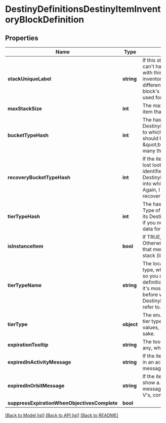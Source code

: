 # DestinyDefinitionsDestinyItemInventoryBlockDefinition

## Properties
Name | Type | Description | Notes
------------ | ------------- | ------------- | -------------
**stackUniqueLabel** | **string** | If this string is populated, you can&#39;t have more than one stack with this label in a given inventory. Note that this is different from the equipping block&#39;s unique label, which is used for equipping uniqueness. | [optional] 
**maxStackSize** | **int** | The maximum quantity of this item that can exist in a stack. | [optional] 
**bucketTypeHash** | **int** | The hash identifier for the DestinyInventoryBucketDefinition to which this item belongs. I should have named this \&quot;bucketHash\&quot;, but too many things refer to it now. Sigh. | [optional] 
**recoveryBucketTypeHash** | **int** | If the item is picked up by the lost loot queue, this is the hash identifier for the DestinyInventoryBucketDefinition into which it will be placed. Again, I should have named this recoveryBucketHash instead. | [optional] 
**tierTypeHash** | **int** | The hash identifier for the Tier Type of the item, use to look up its DestinyItemTierTypeDefinition if you need to show localized data for the item&#39;s tier. | [optional] 
**isInstanceItem** | **bool** | If TRUE, this item is instanced. Otherwise, it is a generic item that merely has a quantity in a stack (like Glimmer). | [optional] 
**tierTypeName** | **string** | The localized name of the tier type, which is a useful shortcut so you don&#39;t have to look up the definition every time. However, it&#39;s mostly a holdover from days before we had a DestinyItemTierTypeDefinition to refer to. | [optional] 
**tierType** | **object** | The enumeration matching the tier type of the item to known values, again for convenience sake. | [optional] 
**expirationTooltip** | **string** | The tooltip message to show, if any, when the item expires. | [optional] 
**expiredInActivityMessage** | **string** | If the item expires while playing in an activity, we show a different message. | [optional] 
**expiredInOrbitMessage** | **string** | If the item expires in orbit, we show a... more different message. (\&quot;Consummate V&#39;s, consummate!\&quot;) | [optional] 
**suppressExpirationWhenObjectivesComplete** | **bool** |  | [optional] 

[[Back to Model list]](../README.md#documentation-for-models) [[Back to API list]](../README.md#documentation-for-api-endpoints) [[Back to README]](../README.md)


